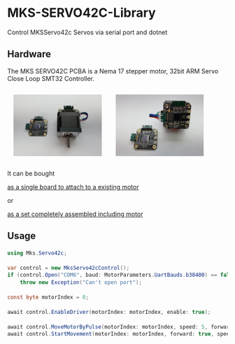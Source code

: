 # MKS-SERVO42C-Library

Control MKSServo42c Servos via serial port and dotnet 

## Hardware

The MKS SERVO42C PCBA is a Nema 17 stepper motor, 32bit ARM Servo Close Loop SMT32 Controller.

<p float="left">
    <img src="images/Mks1.jpg" style="width:40%; margin:1em;">
    <img src="images/Mks2.jpg" style="width:40%; margin:1em;">
<p>

It can be bought 

[as a single board to attach to a existing motor](https://amzn.to/3D92YM2) 

or

[as a set completely assembled including motor](https://amzn.to/3J9w4yF)

## Usage

~~~csharp
using Mks.Servo42c;

var control = new MksServo42cControl();
if (control.Open("COM6", baud: MotorParameters.UartBauds.b38400) == false)
    throw new Exception("Can't open port");

const byte motorIndex = 0;

await control.EnableDriver(motorIndex: motorIndex, enable: true);

await control.MoveMotorByPulse(motorIndex: motorIndex, speed: 5, forward: true, pulse: (uint)1000);
await control.StartMovement(motorIndex: motorIndex, forward: true, speed: 4);
~~~